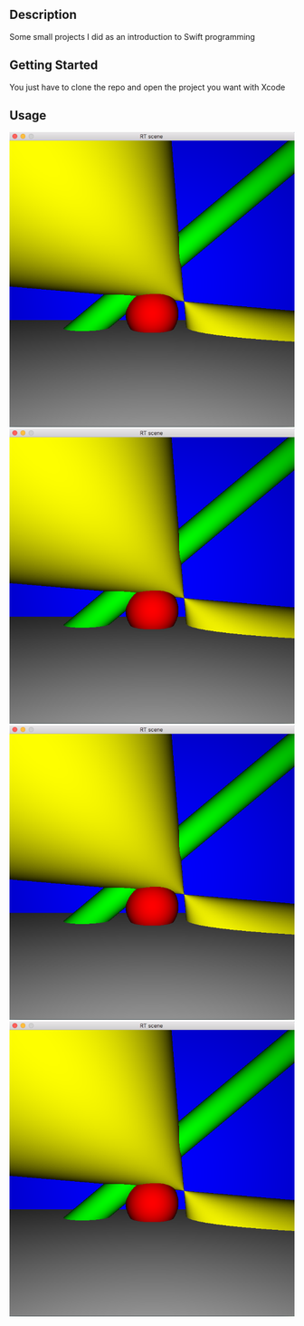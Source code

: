## Description

Some small projects I did as an introduction to Swift programming

## Getting Started

You just have to clone the repo and open the project you want with Xcode

## Usage

![alt text](https://github.com/narajaon/RTv1/blob/master/readme_pics/simple_scene.png)
![alt text](https://github.com/narajaon/RTv1/blob/master/readme_pics/simple_scene.png)
![alt text](https://github.com/narajaon/RTv1/blob/master/readme_pics/simple_scene.png)
![alt text](https://github.com/narajaon/RTv1/blob/master/readme_pics/simple_scene.png)
